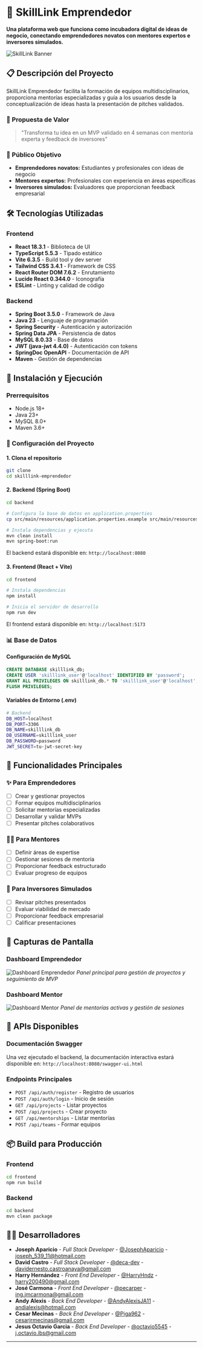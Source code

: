 # 🚀 SkillLink Emprendedor

**Una plataforma web que funciona como incubadora digital de ideas de negocio, conectando emprendedores novatos con mentores expertos e inversores simulados.**

![SkillLink Banner](./docs/banner.png) 

## 📋 Descripción del Proyecto

SkillLink Emprendedor facilita la formación de equipos multidisciplinarios, proporciona mentorías especializadas y guía a los usuarios desde la conceptualización de ideas hasta la presentación de pitches validados.

### 🎯 Propuesta de Valor
> "Transforma tu idea en un MVP validado en 4 semanas con mentoría experta y feedback de inversores"

### 👥 Público Objetivo
- **Emprendedores novatos:** Estudiantes y profesionales con ideas de negocio
- **Mentores expertos:** Profesionales con experiencia en áreas específicas  
- **Inversores simulados:** Evaluadores que proporcionan feedback empresarial

## 🛠️ Tecnologías Utilizadas

### Frontend
- **React 18.3.1** - Biblioteca de UI
- **TypeScript 5.5.3** - Tipado estático
- **Vite 6.3.5** - Build tool y dev server
- **Tailwind CSS 3.4.1** - Framework de CSS
- **React Router DOM 7.6.2** - Enrutamiento
- **Lucide React 0.344.0** - Iconografía
- **ESLint** - Linting y calidad de código

### Backend
- **Spring Boot 3.5.0** - Framework de Java
- **Java 23** - Lenguaje de programación
- **Spring Security** - Autenticación y autorización
- **Spring Data JPA** - Persistencia de datos
- **MySQL 8.0.33** - Base de datos
- **JWT (java-jwt 4.4.0)** - Autenticación con tokens
- **SpringDoc OpenAPI** - Documentación de API
- **Maven** - Gestión de dependencias

## 🚀 Instalación y Ejecución

### Prerrequisitos
- Node.js 18+ 
- Java 23+
- MySQL 8.0+
- Maven 3.6+

### 🔧 Configuración del Proyecto

#### 1. Clona el repositorio
```bash
git clone 
cd skilllink-emprendedor
```

#### 2. Backend (Spring Boot)
```bash
cd backend

# Configura la base de datos en application.properties
cp src/main/resources/application.properties.example src/main/resources/application.properties

# Instala dependencias y ejecuta
mvn clean install
mvn spring-boot:run
```

El backend estará disponible en: `http://localhost:8080`

#### 3. Frontend (React + Vite)
```bash
cd frontend

# Instala dependencias
npm install

# Inicia el servidor de desarrollo
npm run dev
```

El frontend estará disponible en: `http://localhost:5173`

### 📊 Base de Datos

#### Configuración de MySQL
```sql
CREATE DATABASE skilllink_db;
CREATE USER 'skilllink_user'@'localhost' IDENTIFIED BY 'password';
GRANT ALL PRIVILEGES ON skilllink_db.* TO 'skilllink_user'@'localhost';
FLUSH PRIVILEGES;
```

#### Variables de Entorno (.env)
```bash
# Backend
DB_HOST=localhost
DB_PORT=3306
DB_NAME=skilllink_db
DB_USERNAME=skilllink_user
DB_PASSWORD=password
JWT_SECRET=tu-jwt-secret-key
```

## 🎯 Funcionalidades Principales

### ✨ Para Emprendedores
- [ ] Crear y gestionar proyectos
- [ ] Formar equipos multidisciplinarios
- [ ] Solicitar mentorías especializadas
- [ ] Desarrollar y validar MVPs
- [ ] Presentar pitches colaborativos

### 👨‍🏫 Para Mentores
- [ ] Definir áreas de expertise
- [ ] Gestionar sesiones de mentoría
- [ ] Proporcionar feedback estructurado
- [ ] Evaluar progreso de equipos

### 💼 Para Inversores Simulados
- [ ] Revisar pitches presentados
- [ ] Evaluar viabilidad de mercado
- [ ] Proporcionar feedback empresarial
- [ ] Calificar presentaciones

## 📸 Capturas de Pantalla

### Dashboard Emprendedor
![Dashboard Emprendedor](./docs/dashboard-entrepreneur-dashboard.png)
*Panel principal para gestión de proyectos y seguimiento de MVP*

### Dashboard Mentor
![Dashboard Mentor](./docs/dashboard-mentor-dashboard.png)
*Panel de mentorías activas y gestión de sesiones*

## 🔗 APIs Disponibles

### Documentación Swagger
Una vez ejecutado el backend, la documentación interactiva estará disponible en:
`http://localhost:8080/swagger-ui.html`

### Endpoints Principales
- `POST /api/auth/register` - Registro de usuarios
- `POST /api/auth/login` - Inicio de sesión
- `GET /api/projects` - Listar proyectos
- `POST /api/projects` - Crear proyecto
- `GET /api/mentorships` - Listar mentorías
- `POST /api/teams` - Formar equipos

## 📦 Build para Producción

### Frontend
```bash
cd frontend
npm run build
```

### Backend
```bash
cd backend
mvn clean package
```

## 👨‍💻 Desarrolladores

- **Joseph Aparicio** - *Full Stack Developer* - [@JosephAparicio](https://github.com/JosephAparicio) - joseph_539_11@hotmail.com
- **David Castro** - *Full Stack Developer* - [@deca-dev](https://github.com/deca-dev) - davidernesto.castroanaya@gmail.com
- **Harry Hernández** - *Front End Developer* - [@HarryHndz](https://github.com/HarryHndz) - harry200490@gmail.com
- **José Carmona** - *Front End Developer* - [@pecarper](https://github.com/pecarper) - ing.jmcarmona@gmail.com
- **Andy Alexis** - *Back End Developer* - [@AndyAlexisJA11](https://github.com/AndyAlexisJA11) - andialexis@hotmail.com
- **Cesar Mecinas** - *Back End Developer* - [@Piga962](https://github.com/Piga962) - cesarjrmecinas@gmail.com
- **Jesus Octavio Garcia** - *Back End Developer* - [@octavio5545](https://github.com/octavio5545) - j.octavio.ibs@gmail.com
---

